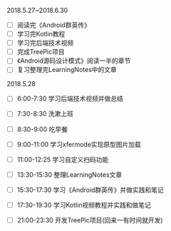 2018.5.27~2018.6.30

- [ ] 阅读完《Android群英传》
- [ ] 学习完Kotlin教程
- [ ] 学习完后端技术视频
- [ ] 完成TreePic项目
- [ ] 《Android源码设计模式》阅读一半的章节
- [ ] 复习整理完LearningNotes中的文章

2018.5.28

- [ ] 6:00-7:30 学习后端技术视频并做总结
- [ ] 7:30-8:30 洗漱上班
- [ ] 8:30-9:00 吃早餐
- [ ] 9:00-11:00 学习xfermode实现原型图片加载
- [ ] 11:00-12:25 学习自定义扫码功能
- [ ] 13:30-15:30 整理LearningNotes文章
- [ ] 15:30-17:30 学习《Android群英传》并做实践和笔记
- [ ] 17:30-19:30 学习Kotlin视频教程并实践和做笔记
- [ ] 21:00-23:30 开发TreePic项目(回来一有时间就开发)



